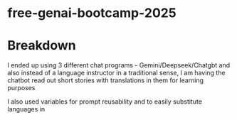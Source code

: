 # free-genai-bootcamp-2025

#  Breakdown

I ended up using 3 different chat programs - Gemini/Deepseek/Chatgbt and also instead of a language instructor in a traditional sense, I am having the chatbot read out short stories with translations in them for learning purposes

I also used variables for prompt reusability and to easily substitute languages in